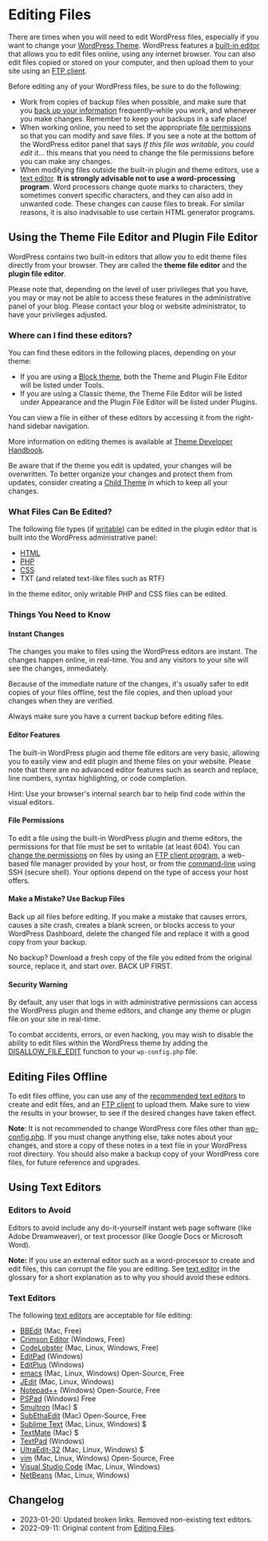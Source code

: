# Editing Files

There are times when you will need to edit WordPress files, especially if you want to change your [WordPress Theme](https://wordpress.org/documentation/article/worik-with-themes/). WordPress features a [built-in editor](https://developer.wordpress.org/advanced-administration/wordpress/edit-files/#using-the-theme-file-editor-and-plugin-file-editor) that allows you to edit files online, using any internet browser. You can also edit files copied or stored on your computer, and then upload them to your site using an [FTP client](https://developer.wordpress.org/advanced-administration/upgrade/ftp/).

Before editing any of your WordPress files, be sure to do the following:

* Work from copies of backup files when possible, and make sure that you [back up your information](https://developer.wordpress.org/advanced-administration/security/backup/) frequently–while you work, and whenever you make changes. Remember to keep your backups in a safe place!
* When working online, you need to set the appropriate [file permissions](https://developer.wordpress.org/advanced-administration/server/file-permissions/) so that you can modify and save files. If you see a note at the bottom of the WordPress editor panel that says *If this file was writable, you could edit it…* this means that you need to change the file permissions before you can make any changes.
* When modifying files outside the built-in plugin and theme editors, use a [text editor](https://wordpress.org/documentation/article/wordpress-glossary/#text-editor). **It is strongly advisable not to use a word-processing program**. Word processors change quote marks to characters, they sometimes convert specific characters, and they can also add in unwanted code. These changes can cause files to break. For similar reasons, it is also inadvisable to use certain HTML generator programs.

## Using the Theme File Editor and Plugin File Editor

WordPress contains two built-in editors that allow you to edit theme files directly from your browser. They are called the **theme file editor** and the **plugin file editor**.

Please note that, depending on the level of user privileges that you have, you may or may not be able to access these features in the administrative panel of your blog. Please contact your blog or website administrator, to have your privileges adjusted.

### Where can I find these editors?

You can find these editors in the following places, depending on your theme:

* If you are using a [Block theme](https://wordpress.org/documentation/article/block-themes/), both the Theme and Plugin File Editor will be listed under Tools.
* If you are using a Classic theme, the Theme File Editor will be listed under Appearance and the Plugin File Editor will be listed under Plugins.

You can view a file in either of these editors by accessing it from the right-hand sidebar navigation.

More information on editing themes is available at [Theme Developer Handbook](https://developer.wordpress.org/themes/).

Be aware that if the theme you edit is updated, your changes will be overwritten. To better organize your changes and protect them from updates, consider creating a [Child Theme](https://developer.wordpress.org/themes/advanced-topics/child-themes/) in which to keep all your changes.

### What Files Can Be Edited?

The following file types (if [writable](https://developer.wordpress.org/advanced-administration/server/file-permissions/)) can be edited in the plugin editor that is built into the WordPress administrative panel:

* [HTML](https://wordpress.org/documentation/article/glossary#html)
* [PHP](https://wordpress.org/documentation/article/glossary#php)
* [CSS](https://wordpress.org/documentation/article/glossary#css)
* TXT (and related text-like files such as RTF)

In the theme editor, only writable PHP and CSS files can be edited.

### Things You Need to Know

#### Instant Changes

The changes you make to files using the WordPress editors are instant. The changes happen online, in real-time. You and any visitors to your site will see the changes, immediately.

Because of the immediate nature of the changes, it's usually safer to edit copies of your files offline, test the file copies, and then upload your changes when they are verified.

Always make sure you have a current backup before editing files.

#### Editor Features

The built-in WordPress plugin and theme file editors are very basic, allowing you to easily view and edit plugin and theme files on your website. Please note that there are no advanced editor features such as search and replace, line numbers, syntax highlighting, or code completion.

Hint: Use your browser's internal search bar to help find code within the visual editors.

#### File Permissions

To edit a file using the built-in WordPress plugin and theme editors, the permissions for that file must be set to writable (at least 604). You can [change the permissions](https://developer.wordpress.org/advanced-administration/server/file-permissions/) on files by using an [FTP client program](https://developer.wordpress.org/advanced-administration/upgrade/ftp/), a web-based file manager provided by your host, or from the [command-line](https://wordpress.org/documentation/article/glossary#shell) using SSH (secure shell). Your options depend on the type of access your host offers.

#### Make a Mistake? Use Backup Files

Back up all files before editing. If you make a mistake that causes errors, causes a site crash, creates a blank screen, or blocks access to your WordPress Dashboard, delete the changed file and replace it with a good copy from your backup.

No backup? Download a fresh copy of the file you edited from the original source, replace it, and start over. BACK UP FIRST.

#### Security Warning

By default, any user that logs in with administrative permissions can access the WordPress plugin and theme editors, and change any theme or plugin file on your site in real-time.

To combat accidents, errors, or even hacking, you may wish to disable the ability to edit files within the WordPress theme by adding the [DISALLOW_FILE_EDIT](https://wordpress.org/documentation/article/editing-wp-config-php/#disable-the-plugin-and-theme-editor) function to your `wp-config.php` file.

## Editing Files Offline

To edit files offline, you can use any of the [recommended text editors](https://developer.wordpress.org/advanced-administration/wordpress/edit-files/#text-editors) to create and edit files, and an [FTP client](https://developer.wordpress.org/advanced-administration/upgrade/ftp/) to upload them. Make sure to view the results in your browser, to see if the desired changes have taken effect.

**Note**: It is not recommended to change WordPress core files other than [wp-config.php](https://wordpress.org/documentation/article/editing-wp-config-php/). If you must change anything else, take notes about your changes, and store a copy of these notes in a text file in your WordPress root directory. You should also make a backup copy of your WordPress core files, for future reference and upgrades.

## Using Text Editors

### Editors to Avoid

Editors to avoid include any do-it-yourself instant web page software (like Adobe Dreamweaver), or text processor (like Google Docs or Microsoft Word).

**Note:** If you use an external editor such as a word-processor to create and edit files, this can corrupt the file you are editing. See [text editor](https://wordpress.org/documentation/article/wordpress-glossary/#text-editor) in the glossary for a short explanation as to why you should avoid these editors.

### Text Editors

The following [text editors](https://wordpress.org/documentation/article/wordpress-glossary/#text-editor) are acceptable for file editing:

* [BBEdit](https://www.barebones.com/products/bbedit/) (Mac, Free)
* [Crimson Editor](http://www.crimsoneditor.com/) (Windows, Free)
* [CodeLobster](https://codelobster.com/) (Mac, Linux, Windows, Free)
* [EditPad](https://www.editpadpro.com/) (Windows)
* [EditPlus](https://www.editplus.com/) (Windows)
* [emacs](https://www.gnu.org/software/emacs/emacs.html) (Mac, Linux, Windows) Open-Source, Free
* [JEdit](https://jedit.org/) (Mac, Linux, Windows)
* [Notepad++](https://notepad-plus-plus.org/) (Windows) Open-Source, Free
* [PSPad](https://www.pspad.com/) (Windows) Free
* [Smultron](https://www.peterborgapps.com/smultron/) (Mac) $
* [SubEthaEdit](https://apps.apple.com/us/app/subethaedit/id728530824) (Mac) Open-Source, Free
* [Sublime Text](https://www.sublimetext.com/) (Mac, Linux, Windows) $
* [TextMate](https://macromates.com/) (Mac) $
* [TextPad](https://www.textpad.com/home) (Windows)
* [UltraEdit-32](https://www.ultraedit.com/) (Mac, Linux, Windows) $
* [vim](https://www.vim.org/) (Mac, Linux, Windows) Open-Source, Free
* [Visual Studio Code](https://code.visualstudio.com/) (Mac, Linux, Windows)
* [NetBeans](https://netbeans.apache.org/) (Mac, Linux, Windows)

## Changelog

- 2023-01-20: Updated broken links. Removed non-existing text editors.
- 2022-09-11: Original content from [Editing Files](https://wordpress.org/documentation/article/editing-files/).
